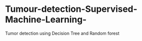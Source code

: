 # Tumour-detection-Supervised-Machine-Learning-
Tumor detection using Decision Tree and Random forest
